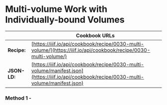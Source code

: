 # Multi-volume Work with Individually-bound Volumes
|              | **Cookbook URLs** |
|--------------|-------------------|
| **Recipe:**  | [https://iiif.io/api/cookbook/recipe/0030-multi-volume/](https://iiif.io/api/cookbook/recipe/0030-multi-volume/) |
| **JSON-LD:** | [https://iiif.io/api/cookbook/recipe/0030-multi-volume/manifest.json](https://iiif.io/api/cookbook/recipe/0030-multi-volume/manifest.json) |

### Method 1 - 

